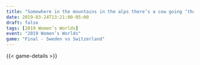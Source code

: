 ```yaml
---
title: "Somewhere in the mountains in the alps there’s a cow going ‘thank you’"
date: 2019-03-24T13:21:00-05:00
draft: false
tags: [2019 Women’s Worlds]
event: "2019 Women’s Worlds"
game: "Final - Sweden vs Switzerland"
---
```

{{< game-details >}}
<!--more--> 